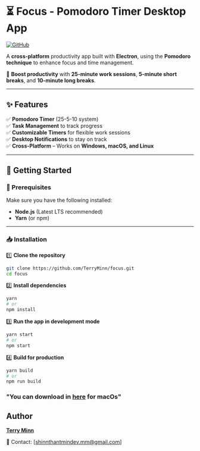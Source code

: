 # ⏳ Focus - Pomodoro Timer Desktop App

[![GitHub](https://img.shields.io/badge/GitHub-Repo-blue?logo=github)](https://github.com/TerryMinn/focus)

A **cross-platform** productivity app built with **Electron**, using the **Pomodoro technique** to enhance focus and time management.

🚀 **Boost productivity** with **25-minute work sessions**, **5-minute short breaks**, and **10-minute long breaks**.

---

## ✨ Features

✅ **Pomodoro Timer** (25-5-10 system)  
✅ **Task Management** to track progress  
✅ **Customizable Timers** for flexible work sessions  
✅ **Desktop Notifications** to stay on track  
✅ **Cross-Platform** – Works on **Windows, macOS, and Linux**

---

## 🚀 Getting Started

### 📌 Prerequisites

Make sure you have the following installed:

- **Node.js** (Latest LTS recommended)
- **Yarn** (or npm)

---

### 📥 Installation

1️⃣ **Clone the repository**

```sh
git clone https://github.com/TerryMinn/focus.git
cd focus
```

2️⃣ **Install dependencies**

```sh
yarn
# or
npm install
```

3️⃣ **Run the app in development mode**

```sh
yarn start
# or
npm start
```

4️⃣ **Build for production**

```sh
yarn build
# or
npm run build
```

### "You can download in [here](https://github.com/TerryMinn/focus/releases/tag/v0.1.0) for macOs"

## Author

[**Terry Minn**](https://github.com/TerryMinn)

📩 Contact: [shinnthantmindev.mm@gmail.com]
